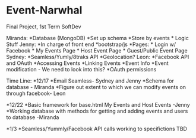 Event-Narwhal
=============

Final Project, 1st Term SoftDev

Miranda:
  *Database (MongoDB)
    *Set up schema 
    *Store by events 
    * Logic Stuff
Jenny:
  *In charge of front end
    *bootstrap/js 
    *Pages:
      * Login w/ Facebook
      * My Events Page
      * Host Event Page 
      * Guest/Public Event Page
Sydney:
  *Seamless/Yumly/8traks API
  *Geolocation?
Leon:
  *Facebook API and OAuth
    *Accessing Events
    *Linking Events
    *Event Info
    *Event modification - We need to look into this?
    *OAuth permissions 
  
Time Line:
*12/17
    *Email Seamless- Sydney and Jenny
    *Schema for database - Miranda
    *Figure out extent to which we can modify events on through facebook- Leon

*12/22
    *Basic framework for base.html My Events and Host Events -Jenny
    *Working database with methods for getting and adding events and users to database -Miranda

*1/3
    *Seamless/Yummly/Facebook API calls working to specifictions
TBD
